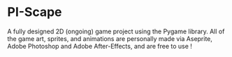 # PI-Scape
A fully designed 2D (ongoing) game project using the Pygame library. All of the game art, sprites, and animations are personally made via Aseprite, Adobe Photoshop and Adobe After-Effects, and are free to use !
